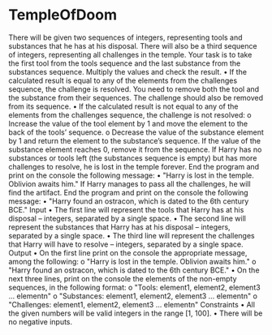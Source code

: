 # TempleOfDoom

There will be given two sequences of integers, representing tools and substances that he has at his disposal. There will also be a third sequence of integers, representing all challenges in the temple.
Your task is to take the first tool from the tools sequence and the last substance from the substances sequence. Multiply the values and check the result.
•	If the calculated result is equal to any of the elements from the challenges sequence, the challenge is resolved. You need to remove both the tool and the substance from their sequences. The challenge should also be removed from its sequence.
•	If the calculated result is not equal to any of the elements from the challenges sequence, the challenge is not resolved:
o	Increase the value of the tool element by 1 and move the element to the back of the tools’ sequence.
o	Decrease the value of the substance element by 1 and return the element to the substance’s sequence. If the value of the substance element reaches 0, remove it from the sequence.
If Harry has no substances or tools left (the substances sequence is empty) but has more challenges to resolve, he is lost in the temple forever. End the program and print on the console the following message:
•	"Harry is lost in the temple. Oblivion awaits him."
If Harry manages to pass all the challenges, he will find the artifact. End the program and print on the console the following message:
•	"Harry found an ostracon, which is dated to the 6th century BCE."
Input
•	The first line will represent the tools that Harry has at his disposal – integers, separated by a single space.
•	The second line will represent the substances that Harry has at his disposal – integers, separated by a single space.
•	The third line will represent the challenges that Harry will have to resolve – integers, separated by a single space.
Output
•	On the first line print on the console the appropriate message, among the following:
o	"Harry is lost in the temple. Oblivion awaits him."
o	"Harry found an ostracon, which is dated to the 6th century BCE."
•	On the next three lines, print on the console the elements of the non-empty sequences, in the following format:
o	"Tools: element1, element2, element3 … elementn"
o	"Substances: element1, element2, element3 … elementn"
o	"Challenges: element1, element2, element3 … elementn"
Constraints
•	All the given numbers will be valid integers in the range [1, 100].
•	There will be no negative inputs.
